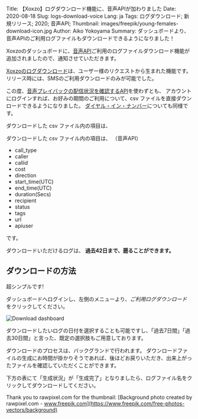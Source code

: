 Title: 【Xoxzo】ログダウンロード機能に、音声APIが加わりました
Date: 2020-08-18
Slug: logs-download-voice
Lang: ja
Tags: ログダウンロード; 新規リリース; 2020; 音声API;
Thumbnail: images/freepik/young-females-download-icon.jpg
Author: Aiko Yokoyama
Summary: ダッシュボードより、音声APIのご利用ログファイルもダウンロードできるようになりました！


Xoxzoのダッシュボードに、[音声API](https://www.xoxzo.com/ja/about/voice-api/)ご利用のログファイルダウンロード機能が追加されましたので、通知させていただきます。

[Xoxzoのログダウンロード](https://blog.xoxzo.com/ja/2019/08/13/logs-download-feature-new-release/)は、ユーザー様のリクエストから生まれた機能です。
リリース時には、SMSのご利用ダウンロードのみが可能でした。

この度、[音声プレイバックの配信状況を確認するAPI](https://docs.xoxzo.com/ja/voice.html#checking-call-status)を使わずとも、
アカウントにログインすれば、お好みの期間のご利用について、csv ファイルを直接ダウンロードできるようになりました。
[ダイヤル・イン・ナンバー](https://docs.xoxzo.com/ja/din.html)についても同様です。

ダウンロードした csv ファイル内の項目は、

ダウンロードした csv ファイル内の項目は、
（音声API）
- call_type
- caller
- callid
- cost
- direction
- start_time(UTC)
- end_time(UTC)
- duration(Secs)
- recipient
- status
- tags
- url
- apiuser

です。

ダウンロードいただけるログは、 **過去42日まで、遡ることができます。**

## ダウンロードの方法

超シンプルです! 

ダッシュボードへログインし、左側のメニューより、_ご利用ログダウンロード_ をクリックしてください。

![Download dashboard](/images/logs-download-feature-screenshot-ja.png)

ダウンロードしたいログの日付を選択することも可能ですし、「過去7日間」「過去30日間」と言った、既定の選択肢もご用意しております。

ダウンロードのプロセスは、バックグランドで行われます。
ダウンロードファイルの生成にお時間が掛かりそうであれば、後ほどお戻りいただき、出来上がったファイルを確認していただくことができます。

下方の表にて「生成状況」が「生成完了」となりましたら、ログファイル名をクリックしてダウンロードしてください。



Thank you to rawpixel.com for the thumbnail:
[Background photo created by rawpixel.com - www.freepik.com](https://www.freepik.com/free-photos-vectors/background)
